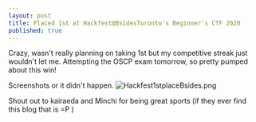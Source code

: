 ```yaml
---
layout: post
title: Placed 1st at Hackfest@BsidesToronto's Beginner's CTF 2020
published: true
---
```

Crazy, wasn't really planning on taking 1st but my competitive streak just wouldn't let me. Attempting the OSCP exam tomorrow, so pretty pumped about this win! 

Screenshots or it didn't happen.
![Hackfest1stplaceBsides.png]({{site.baseurl}}/_posts/Hackfest1stplaceBsides.png)


Shout out to kairaeda and Minchi for being great sports (if they ever find this blog that is =P ) 


